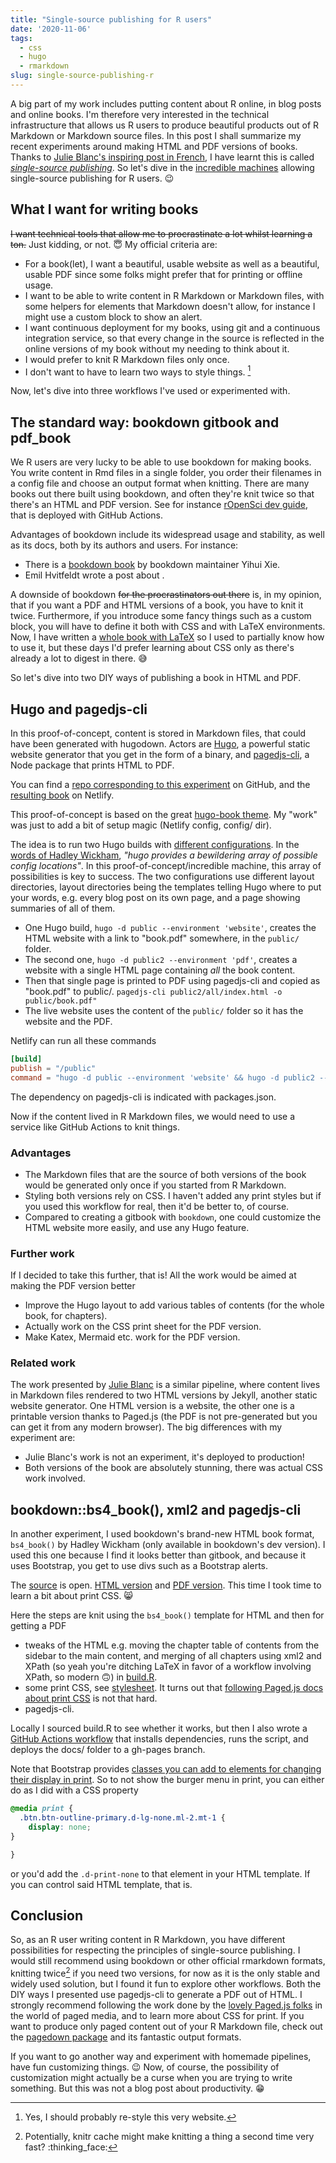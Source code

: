 ```yaml
---
title: "Single-source publishing for R users"
date: '2020-11-06'
tags:
  - css
  - hugo
  - rmarkdown
slug: single-source-publishing-r
---
```


A big part of my work includes putting content about R online, in blog posts and online books.
I'm therefore very interested in the technical infrastructure that allows us R users to produce beautiful products out of R Markdown or Markdown source files.
In this post I shall summarize my recent experiments around making HTML and PDF versions of books.
Thanks to [Julie Blanc's inspiring post in French](https://julie-blanc.fr/blog/2020-11-05_chiragan/), I have learnt this is called [_single-source publishing_](https://en.wikipedia.org/wiki/Single-source_publishing).
So let's dive in the [incredible machines](https://en.wikipedia.org/wiki/The_Incredible_Machine_%28series%29) allowing single-source publishing for R users. :wink:

## What I want for writing books

~~I want technical tools that allow me to procrastinate a lot whilst learning a ton.~~
Just kidding, or not. :innocent:
My official criteria are:

* For a book(let), I want a beautiful, usable website as well as a beautiful, usable PDF since some folks might prefer that for printing or offline usage.
* I want to be able to write content in R Markdown or Markdown files, with some helpers for elements that Markdown doesn't allow, for instance I might use a custom block to show an alert.
* I want continuous deployment for my books, using git and a continuous integration service, so that every change in the source is reflected in the online versions of my book without my needing to think about it.
* I would prefer to knit R Markdown files only once.
* I don't want to have to learn two ways to style things. [^website]

[^website]: Yes, I should probably re-style this very website.

Now, let's dive into three workflows I've used or experimented with.

## The standard way: bookdown gitbook and pdf_book

We R users are very lucky to be able to use bookdown for making books.
You write content in Rmd files in a single folder, you order their filenames in a config file and choose an output format when knitting.
There are many books out there built using bookdown, and often they're knit twice so that there's an HTML and PDF version.
See for instance [rOpenSci dev guide](https://devguide.ropensci.org), that is deployed with GitHub Actions.

Advantages of bookdown include its widespread usage and stability, as well as its docs, both by its authors and users. For instance:

* There is a [bookdown book](https://bookdown.org/yihui/bookdown/) by bookdown maintainer Yihui Xie.
* Emil Hvitfeldt wrote a post about [](https://www.hvitfeldt.me/blog/bookdown-netlify-github-actions/).

A downside of bookdown ~~for the procrastinators out there~~ is, in my opinion, that if you want a PDF and HTML versions of a book, you have to knit it twice.
Furthermore, if you introduce some fancy things such as a custom block, you will have to define it both with CSS and with LaTeX environments.
Now, I have written a [whole book with LaTeX](https://www.editions-ellipses.fr/accueil/5374-l-oral-de-biologie-aux-concours-bcpst-9782729853693.html) so I used to partially know how to use it, but these days I'd prefer learning about CSS only as there's already a lot to digest in there. :sweat_smile:

So let's dive into two DIY ways of publishing a book in HTML and PDF.

## Hugo and pagedjs-cli

In this proof-of-concept, content is stored in Markdown files, that could have been generated with hugodown.
Actors are [Hugo](https://gohugo.io/), a powerful static website generator that you get in the form of a binary, and [pagedjs-cli](https://gitlab.pagedmedia.org/tools/pagedjs-cli), a Node package that prints HTML to PDF.

You can find a [repo corresponding to this experiment](https://github.com/maelle/testbook) on GitHub, and the [resulting book](https://hugo-pagedjs-book.netlify.app/) on Netlify.

This proof-of-concept is based on the great [hugo-book theme](https://github.com/alex-shpak/hugo-book). 
My "work" was just to add a bit of setup magic (Netlify config, config/ dir).

The idea is to run two Hugo builds with [different configurations](https://gohugo.io/getting-started/configuration/).
In the [words of Hadley Wickham](https://github.com/r-lib/hugodown/issues/14#issuecomment-632850506), _"hugo provides a bewildering array of possible config locations"_. 
In this proof-of-concept/incredible machine, this array of possibilities is key to success.
The two configurations use different layout directories, layout directories being the templates telling Hugo where to put your words, e.g. every blog post on its own page, and a page showing summaries of all of them.

* One Hugo build, `hugo -d public --environment 'website'`, creates the HTML website with a link to "book.pdf" somewhere, in the `public/` folder.
* The second one, `hugo -d public2 --environment 'pdf'`, creates a website with a single HTML page containing _all_ the book content.
* Then that single page is printed to PDF using pagedjs-cli and copied as "book.pdf" to public/. `pagedjs-cli public2/all/index.html -o public/book.pdf"`
* The live website uses the content of the `public/` folder so it has the website and the PDF.

Netlify can run all these commands

```toml
[build]
publish = "/public"
command = "hugo -d public --environment 'website' && hugo -d public2 --environment 'pdf' && pagedjs-cli public2/all/index.html -o public/book.pdf"
```

The dependency on pagedjs-cli is indicated with packages.json.

Now if the content lived in R Markdown files, we would need to use a service like GitHub Actions to knit things.

### Advantages

* The Markdown files that are the source of both versions of the book would be generated only once if you started from R Markdown.
* Styling both versions rely on CSS. I haven't added any print styles but if you used this workflow for real, then it'd be better to, of course.
* Compared to creating a gitbook with `bookdown`, one could customize the HTML website more easily, and use any Hugo feature.

### Further work

If I decided to take this further, that is!
All the work would be aimed at making the PDF version better

* Improve the Hugo layout to add various tables of contents (for the whole book, for chapters).
* Actually work on the CSS print sheet for the PDF version.
* Make Katex, Mermaid etc. work for the PDF version.

### Related work

The work presented by [Julie Blanc](https://julie-blanc.fr/blog/2020-11-05_chiragan/) is a similar pipeline, where content lives in Markdown files rendered to two HTML versions by Jekyll, another static website generator.
One HTML version is a website, the other one is a printable version thanks to Paged.js (the PDF is not pre-generated but you can get it from any modern browser).
The big differences with my experiment are:

* Julie Blanc's work is not an experiment, it's deployed to production!
* Both versions of the book are absolutely stunning, there was actual CSS work involved. 

## bookdown::bs4_book(), xml2 and pagedjs-cli

In another experiment, I used bookdown's brand-new HTML book format, `bs4_book()` by Hadley Wickham (only available in bookdown's dev version).
I used this one because I find it looks better than gitbook, and because it uses Bootstrap, you get to use divs such as a Bootstrap alerts.

The [source](https://github.com/maelle/bspagedjs) is open.
[HTML version](https://maelle.github.io/bspagedjs/intro.html) and [PDF version](https://maelle.github.io/bspagedjs/result.pdf). 
This time I took time to learn a bit about print CSS. :smile_cat:

Here the steps are knit using the `bs4_book()` template for HTML and then for getting a PDF

* tweaks of the HTML e.g. moving the chapter table of contents from the sidebar to the main content, and merging of all chapters using xml2 and XPath (so yeah you're ditching LaTeX in favor of a workflow involving XPath, so modern :upside_down_face:) in [build.R](https://github.com/maelle/bspagedjs/blob/master/build.R).
* some print CSS, see [stylesheet](style.css). It turns out that [following Paged.js docs about print CSS](https://www.pagedjs.org/documentation/05-designing-for-print/) is not that hard.
* pagedjs-cli.

Locally I sourced build.R to see whether it works, but then I also wrote a [GitHub Actions workflow](https://github.com/maelle/bspagedjs/blob/master/.github/workflows/main.yml) that installs dependencies, runs the script, and deploys the docs/ folder to a gh-pages branch.


Note that Bootstrap provides [classes you can add to elements for changing their display in print](https://getbootstrap.com/docs/4.0/utilities/display/#display-in-print).
So to not show the burger menu in print, you can either do as I did with a CSS property

```css
@media print {
  .btn.btn-outline-primary.d-lg-none.ml-2.mt-1 {
    display: none;
}

}
```

or you'd add the `.d-print-none` to that element in your HTML template.
If you can control said HTML template, that is.

## Conclusion

So, as an R user writing content in R Markdown, you have different possibilities for respecting the principles of single-source publishing.
I would still recommend using bookdown or other official rmarkdown formats, knitting twice[^cache] if you need two versions, for now as it is the only stable and widely used solution, but I found it fun to explore other workflows.
Both the DIY ways I presented use pagedjs-cli to generate a PDF out of HTML. I strongly recommend following the work done by the [lovely Paged.js folks](https://www.pagedjs.org/) in the world of paged media, and to learn more about CSS for print.
If you want to produce only paged content out of your R Markdown file, check out the [pagedown package](https://pagedown.rbind.io/) and its fantastic output formats.

If you want to go another way and experiment with homemade pipelines, have fun customizing things. :wink:
Now, of course, the possibility of customization might actually be a curse when you are trying to write something.
But this was not a blog post about productivity. :grin:

[^cache]: Potentially, knitr cache might make knitting a thing a second time very fast? :thinking_face:
